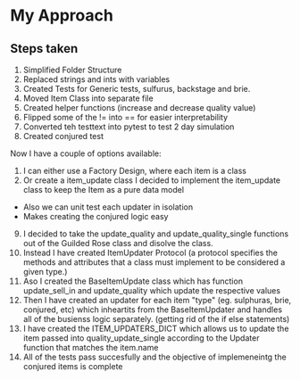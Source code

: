 # My Approach


## Steps taken

1. Simplified Folder Structure
2. Replaced strings and ints with variables
3. Created Tests for Generic tests, sulfurus, backstage and brie. 
4. Moved Item Class into separate file 
5. Created helper functions (increase and decrease quality value)
6. Flipped some of the != into == for easier interpretability 
7. Converted teh testtext into pytest to test 2 day simulation
8. Created conjured test

Now I have a couple of options available: 
1. I can either use a Factory Design, where each item is a class
2. Or create a item_update class 
I decided to implement the item_update class to keep the Item as a pure data model
* Also we can unit test each updater in isolation
* Makes creating the conjured logic easy

9. I decided to take the update_quality and update_quality_single functions out of the Guilded Rose class and disolve the class. 
10. Instead I have created ItemUpdater Protocol (a protocol specifies the methods and attributes that a class must implement to be considered a given type.)
11. Aso I created the BaseItemUpdate class which has function update_sell_in and update_quality which update the respective values 
12. Then I have created an updater for each item "type" (eg. sulphuras, brie, conjured, etc) which inheartits from the BaseItemUpdater and handles all of the busienss logic separately. (getting rid of the if else statements)
13. I have created the ITEM_UPDATERS_DICT which allows us to update the item passed into quality_update_single according to the Updater function that matches the item.name 
14. All of the tests pass succesfully and the objective of implemeneintg the conjured items is complete 